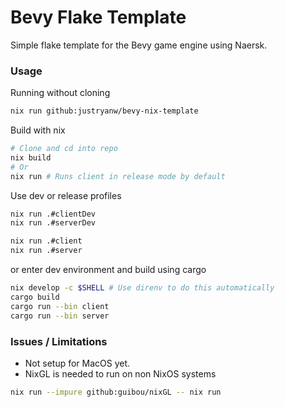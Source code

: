 # Bevy Flake Template
Simple flake template for the Bevy game engine using Naersk.

### Usage

Running without cloning
```bash
nix run github:justryanw/bevy-nix-template
```

Build with nix
```bash
# Clone and cd into repo
nix build
# Or
nix run # Runs client in release mode by default
```

Use dev or release profiles
```bash
nix run .#clientDev
nix run .#serverDev

nix run .#client
nix run .#server
```

or enter dev environment and build using cargo
```bash
nix develop -c $SHELL # Use direnv to do this automatically
cargo build
cargo run --bin client
cargo run --bin server
```

### Issues / Limitations

- Not setup for MacOS yet.
- NixGL is needed to run on non NixOS systems
```bash
nix run --impure github:guibou/nixGL -- nix run
```